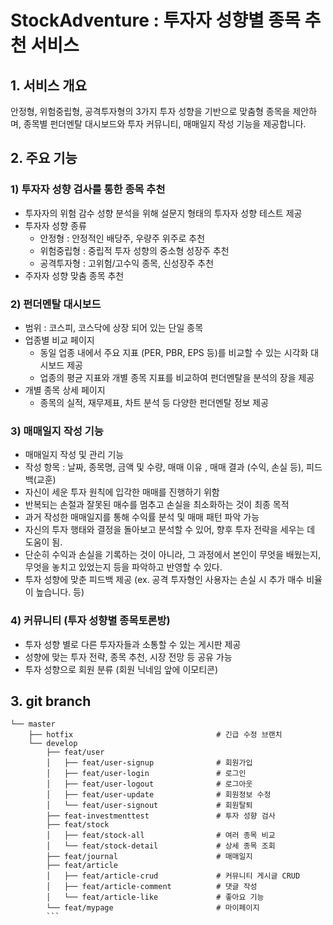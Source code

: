 # StockAdventure : 투자자 성향별 종목 추천 서비스

## 1. 서비스 개요

안정형, 위험중립형, 공격투자형의 3가지 투자 성향을 기반으로 맞춤형 종목을 제안하며, 종목별 펀더멘탈 대시보드와 투자 커뮤니티, 매매일지 작성 기능을 제공합니다.

## 2. 주요 기능

### 1) 투자자 성향 검사를 통한 종목 추천

- 투자자의 위험 감수 성향 분석을 위해 설문지 형태의 투자자 성향 테스트 제공
- 투자자 성향 종류
    - 안정형 : 안정적인 배당주, 우량주 위주로 추천
    - 위험중립형 : 중립적 투자 성향의 중소형 성장주 추천
    - 공격투자형 : 고위험/고수익 종목, 신성장주 추천
- 주자자 성향 맞춤 종목 추천

### 2) 펀더멘탈 대시보드

- 범위 : 코스피, 코스닥에 상장 되어 있는 단일 종목
- 업종별 비교 페이지
    - 동일  업종 내에서 주요 지표 (PER, PBR, EPS 등)를 비교할 수 있는 시각화 대시보드 제공
    - 업종의 평균 지표와 개별 종목 지표를 비교하여 펀더멘탈을 분석의 장을 제공
- 개별 종목 상세 페이지
    - 종목의 실적, 재무제표, 차트 분석 등 다양한 펀더멘탈 정보 제공

### 3) 매매일지 작성 기능

- 매매일지 작성 및 관리 기능
- 작성 항목 : 날짜, 종목명, 금액 및 수량, 매매 이유 , 매매 결과 (수익, 손실 등), 피드백(교훈)
- 자신이 세운 투자 원칙에 입각한 매매를 진행하기 위함
- 반복되는 손절과 잘못된 매수를 멈추고 손실을 최소화하는 것이 최종 목적
- 과거 작성한 매매일지를 통해 수익률 분석 및 매매 패턴 파악 가능
- 자신의 투자 행태와 결정을 돌아보고 분석할 수 있어, 향후 투자 전략을 세우는 데 도움이 됨.
- 단순히 수익과 손실을 기록하는 것이 아니라, 그 과정에서 본인이 무엇을 배웠는지, 무엇을 놓치고 있었는지 등을 파악하고 반영할 수 있다.
- 투자 성향에 맞춘 피드백 제공 (ex. 공격 투자형인 사용자는 손실 시 추가 매수 비율이 높습니다. 등)

### 4) 커뮤니티 (투자 성향별 종목토론방)

- 투자 성향 별로 다른 투자자들과 소통할 수 있는 게시판 제공
- 성향에 맞는 투자 전략, 종목 추천, 시장 전망 등 공유 가능
- 투자 성향으로 회원 분류 (회원 닉네임 앞에 이모티콘)


## 3. git branch
```
└── master
    ├── hotfix                                # 긴급 수정 브랜치
    └── develop
        ├── feat/user
        │   ├── feat/user-signup              # 회원가입
        │   ├── feat/user-login               # 로그인
        │   ├── feat/user-logout              # 로그아웃
        │   ├── feat/user-update              # 회원정보 수정
        │   └── feat/user-signout             # 회원탈퇴
        ├── feat-investmenttest               # 투자 성향 검사
        ├── feat/stock
        │   ├── feat/stock-all                # 여러 종목 비교
        │   └── feat/stock-detail             # 상세 종목 조회
        ├── feat/journal                      # 매매일지
        ├── feat/article
        │   ├── feat/article-crud             # 커뮤니티 게시글 CRUD
        │   ├── feat/article-comment          # 댓글 작성
        │   └── feat/article-like             # 좋아요 기능
        └── feat/mypage                       # 마이페이지
        ```